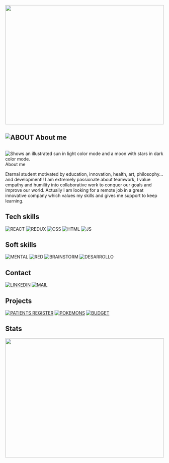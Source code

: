 <a href="https://www.linkedin.com/in/zayra-velasco"><div style="padding-top:75.000%;position:relative;"><img src="https://raw.githubusercontent.com/zayrarepositor/zayrarepositor/main/MQXv.gif" width="100%" height="100%" style='position:absolute;top:0;left:0;' frameBorder="0" allowFullScreen/></div></a>

## ![ABOUT](https://raw.githubusercontent.com/zayrarepositor/zayrarepositor/main/icons8-socratic-50.png) About me

## <picture>
  <source media="(prefers-color-scheme: dark)" srcset="https://raw.githubusercontent.com/zayrarepositor/zayrarepositor/main/icons8-socratic-50.png">
  <source media="(prefers-color-scheme: light)" srcset="https://user-images.githubusercontent.com/25423296/163456779-a8556205-d0a5-45e2-ac17-42d089e3c3f8.png">
  <img alt="Shows an illustrated sun in light color mode and a moon with stars in dark color mode." src="https://user-images.githubusercontent.com/25423296/163456779-a8556205-d0a5-45e2-ac17-42d089e3c3f8.png">
</picture> About me


Eternal student motivated by education, innovation, health, art, philosophy... and development!! I am extremely passionate about teamwork, I value empathy and humility into collaborative work to conquer our goals and improve our world. Actually I am looking for a remote job in a great innovative company which values my skills and gives me support to keep learning. 

## Tech skills
![REACT](https://raw.githubusercontent.com/zayrarepositor/zayrarepositor/main/icons8-reaccionar-nativo-50.png)
![REDUX](https://raw.githubusercontent.com/zayrarepositor/zayrarepositor/main/icons8-redux-50.png)
![CSS](https://raw.githubusercontent.com/zayrarepositor/zayrarepositor/main/icons8-css3-50.png)
![HTML](https://raw.githubusercontent.com/zayrarepositor/zayrarepositor/main/icons8-html-5-50.png)
![JS](https://raw.githubusercontent.com/zayrarepositor/zayrarepositor/main/icons8-javascript-50.png)

## Soft skills
![MENTAL](https://raw.githubusercontent.com/zayrarepositor/zayrarepositor/main/icons8-mapa-mental-50.png)
![RED](https://raw.githubusercontent.com/zayrarepositor/zayrarepositor/main/icons8-red-de-negocios-50.png)
![BRAINSTORM](https://raw.githubusercontent.com/zayrarepositor/zayrarepositor/main/icons8-habilidad-de-brainstorm-50.png)
![DESARROLLO](https://raw.githubusercontent.com/zayrarepositor/zayrarepositor/main/icons8-habilidad-de-desarrollo-50.png)
  
## Contact
[![LINKEDIN](https://raw.githubusercontent.com/zayrarepositor/zayrarepositor/main/icons8-linkedin-50.png)](https://www.linkedin.com/in/zayra-velasco)
[![MAIL](https://raw.githubusercontent.com/zayrarepositor/zayrarepositor/main/icons8-añadir-sobre-abierto-50.png)](mailto:zayra.contacto@gmail.com)
  
## Projects
[![PATIENTS REGISTER](https://raw.githubusercontent.com/zayrarepositor/zayrarepositor/main/icons8-plan-de-tratamiento-50.png)](https://github.com/zayrarepositor/patients-register-2022)
[![POKEMONS](https://raw.githubusercontent.com/zayrarepositor/zayrarepositor/main/icons8-pokeball-50.png)](https://github.com/zayrarepositor/PIpokemons)
[![BUDGET](https://raw.githubusercontent.com/zayrarepositor/zayrarepositor/main/icons8-vista-frontal-del-monedero-50.png)](https://github.com/zayrarepositor/budget-app-2022)

## Stats
<div style="padding-top:75.000%;position:relative;"><img src="https://github-readme-stats.vercel.app/api?username=zayrarepositor&count_private=true&show_icons=true&theme=dracula" width="100%" height="100%" style='position:absolute;top:0;left:0;' frameBorder="0" allowFullScreen/></div>
